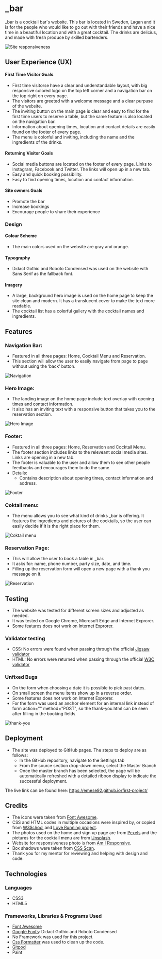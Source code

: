 # _bar
_bar is a cocktail bar`s website. This bar is located in Sweden, Lagan and it is for the people who would like to go out with their friends and have a nice time in a beautiful location and with a great cocktail. The drinks are delicius, and made with fresh produce by skilled bartenders.

![Site responsiveness](/assets/images/responsive1.png)

## User Experience (UX)

   #### First Time Visitor Goals
   * First time visitorse have a clear and understandable layout, with big responsive colored logo on the top left corner and a navigation bar on the top right on every page.
   * The visitors are greeted with a welcome message and a clear purpuse of the website.
   * The inviting button on the main page is clear and easy to find for the first time users to reserve a table, but the same feature is also located on the navigation bar.
   * Information about opening times, location and contact details are easily found on the footer of every page.
   * The menu is colorful and inviting, including the name and the ingredients of the drinks.


   #### Returning Visitor Goals
   * Social media buttons are located on the footer of every page. Links to Instagram, Facebook and Twitter. The links will open up in a new tab.
   * Easy and quick booking possibility.
   * Easy to find opening times, location and contact information.

   #### Site owners Goals
   * Promote the bar
   * Increase bookings
   * Encourage people to share their experience

 ### Design

   #### Colour Scheme
   * The main colors used on the website are gray and orange.

   #### Typography
   * Didact Gothic and Roboto Condensed was used on the website with Sans Serif as the fallback font.

   #### Imagery
   * A large, background hero image is used on the home page to keep the site clean and modern. It has a translucent cover to make the text more readable.
   * The cocktail list has a colorful gallery with the cocktail names and ingredients. 

## Features
 ### Navigation Bar: 
   * Featured in all three pages: Home, Cocktail Menu and Reservation.
   * This section will allow the user to easily navigate from page to page without using the ‘back’ button.

![Navigation](/assets/images/navigation.png)

 ### Hero Image:
   * The landing image on the home page include text overlay with opening times and contact information.
   * It also has an inviting text with a responsive button that takes you to the reservation section. 

![Hero Image](/assets/images/hero-image.png)
    
 ### Footer:
   * Featured in all three pages: Home, Reservation and Cocktail Menu.
   * The footer section includes links to the releveant social media sites. Links are opening in a new tab.
   * The footer is valuable to the user and allow them to see other people feedbacks and encourages them to do the same.
   * Details:
       * Contains description about opening times, contact information and address.

![Footer](/assets/images/footer.png)
    
 ### Coktail menu:
   * The menu allows you to see what kind of drinks _bar is offering. It features the ingredients and pictures of the cocktails, so the user can easily decide if it is the right place for them.

![Coktail menu](/assets/images/cocktail.png)
    
 ### Reservation Page:
   * This will allow the user to book a table in _bar.
   * It asks for: name, phone number, party size, date, and time.
   * Filling up the reservation form will open a new page with a thank you message on it.

![Reservation](/assets/images/reserv.png)

## Testing

   - The website was tested for different screen sizes and adjusted as needed.
   - It was tested on Google Chrome, Microsoft Edge and Internet Exprorer.
   - Some features does not work on Internet Exprorer.

 ### Validator testing
 * CSS: No errors were found when passing through the official [Jigsaw  validator](https://jigsaw.w3.org/css-validator/validator?uri=https%3A%2F%2Femese92.github.io%2Ffirst-project%2Fform.html&profile=css3svg&usermedium=all&warning=1&vextwarning=&lang=sv)
 * HTML: No errors were returned when passing through the official [W3C validator](https://validator.w3.org/nu/?doc=https%3A%2F%2Femese92.github.io%2Ffirst-project%2Findex.html)


 ### Unfixed Bugs
 * On the form when choosing a date it is possible to pick past dates.
 * On small screen the menu items show up in a reverse order.
 * Some features does not work on Internet Exprorer.
 * For the form was used an anchor element for an internal link instead of form action="" method="POST", so the thank-you.html can be seen after filling in the booking fields.

![thank-you](/assets/images/thankyou.png)

## Deployment
   * The site was deployed to GitHub pages. The steps to deploy are as follows:
      - In the GitHub repository, navigate to the Settings tab
      - From the source section drop-down menu, select the Master Branch
      - Once the master branch has been selected, the page will be automatically refreshed with a detailed ribbon display to indicate the successful deployment.

The live link can be found here: https://emese92.github.io/first-project/

## Credits
- The icons were taken from [Font Awesome](https://fontawesome.com/v5.15/icons/check-circle?style=solid).
- CSS and HTML codes in multiple occasions were inspired by, or copied from [W3School](https://www.w3schools.com/css/default.asp) and [Love Running project](https://github.com/Emese92/love-running.git).
- The photos used on the home and sign up page are from [Pexels](https://www.pexels.com/sv-se/) and the pictures for the cocktail menu are from [Unsplash](https://unsplash.com/).
- Website for responsiveness photo is from [Am I Responsive](http://ami.responsivedesign.is/#).
- Box shadows were taken from [CSS Scan](https://getcssscan.com/css-box-shadow-examples).
- Thank you for my mentor for reviewing and helping with design and code.

## Technologies
 ### Languages
   - CSS3
   - HTML5

 ### Frameworks, Libraries & Programs Used
   - [Font Awesome](https://fontawesome.com/v5.15/icons/check-circle?style=solid)
   - [Google Fonts](https://fonts.google.com/): Didact Gothic and Roboto Condensed
   - No Framework was used for this project.
   - [Css Formatter](https://webformatter.com/css) was used to clean up the code.
   - [Gitpod](https://gitpod.io/projects)
   - Paint

